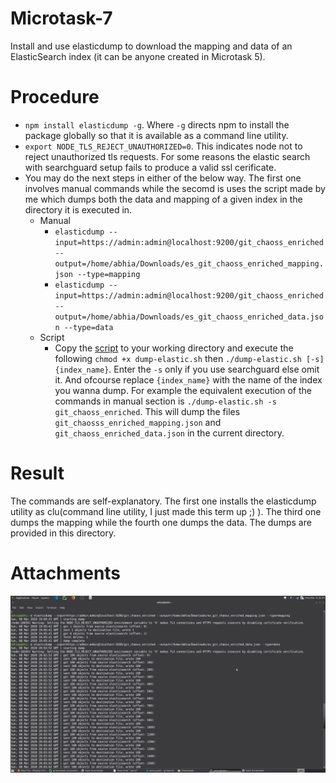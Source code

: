 # Microtask-7
Install and use elasticdump to download the mapping and data of an ElasticSearch index (it can be anyone created in Microtask 5).

# Procedure
* ```npm install elasticdump -g```. Where ```-g``` directs npm to install the package globally so that it is available as a command line utility.
* ```export NODE_TLS_REJECT_UNAUTHORIZED=0```. This indicates node not to reject unauthorized tls requests. For some reasons the elastic search with searchguard setup fails to produce a valid ssl cerificate.
* You may do the next steps in either of the below way. The first one involves manual commands while the secomd is uses the script made by me which dumps both the data and mapping of a given index in the directory it is executed in.
  * Manual
    * ```elasticdump --input=https://admin:admin@localhost:9200/git_chaoss_enriched --output=/home/abhia/Downloads/es_git_chaoss_enriched_mapping.json --type=mapping```
    * ```elasticdump --input=https://admin:admin@localhost:9200/git_chaoss_enriched --output=/home/abhia/Downloads/es_git_chaoss_enriched_data.json --type=data```
  * Script
    * Copy the [script](/Microtask-7/dump-elastic.sh) to your working directory and execute the following `chmod +x dump-elastic.sh` then `./dump-elastic.sh [-s] {index_name}`. Enter the `-s` only if you use searchguard else omit it. And ofcourse replace `{index_name}` with the name of the index you wanna dump. For example the equivalent execution of the commands in manual section is `./dump-elastic.sh -s git_chaoss_enriched`. This will dump the files `git_chaosss_enriched_mapping.json` and `git_chaoss_enriched_data.json` in the current directory.
# Result
The commands are self-explanatory. The first one installs the elasticdump utility as clu(command line utility, I just made this term up ;) ). The third one dumps the mapping while the fourth one dumps the data. 
The dumps are provided in this directory.

# Attachments
![image](/Microtask-7/image.png)

